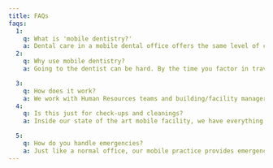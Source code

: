 ```yaml
---
title: FAQs
faqs:
  1:
    q: What is 'mobile dentistry?'
    a: Dental care in a mobile dental office offers the same level of care you can receive in a traditional office, but fits better with your or your employees’ schedule. Mobile dentistry has been around for decades, and has been used to treat employees at their work since the late 1990's. The concept is simple: instead of making the patient come to us, we come to you.
  2:
    q: Why use mobile dentistry?
    a: Going to the dentist can be hard. By the time you factor in travel and the waiting room, the average appointment time in a major city is 3-4 hours, causing many people to have to take a half day from work just to get a check-up. We’re making dental visits easier by bringing the dentist to employees at their workplace. This saves employees time, and increases workplace productivity. It's a zero cost additional employee benefit that can save the employee and employer time and money.

  3:
    q: How does it work?
    a: We work with Human Resources teams and building/facility managers to schedule times to be on-site and available for appointments. Patients choose the times that work best for them, get reminders leading up to their appointment and notifications when we’re ready to see them. We provide top quality care with none of the time, travel or hassle of going to see a traditional dentist.
  4:
    q: Is this just for check-ups and cleanings?
    a: Inside our state of the art mobile facility, we have everything necessary to provide the same level of dental care you would find at a traditional office. Using the latest technology, we provide a full range of dental treatment including: preventive care, cleanings, digital X-rays, whitening, cosmetic procedures, Invisalign, and surgical treatment.

  5:
    q: How do you handle emergencies?
    a: Just like a normal office, our mobile practice provides emergency care during normal business hours. If we are not on-site at your facility or nearby in the event of a dental emergency, we have arrangements with local dentists to provide follow-up care.
---
```

